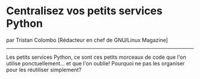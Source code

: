 # Centralisez vos petits services Python
par Tristan Colombo [Rédacteur en chef de GNU/Linux Magazine]

---

Les petits services Python, ce sont ces petits morceaux de code que l'on utilise ponctuellement... et que l'on oublie! Pourquoi ne pas les organiser pour les réutiliser simplement?
